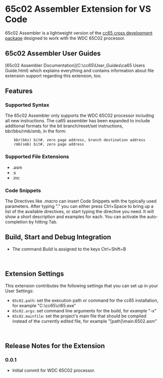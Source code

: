 # 65c02 Assembler Extension for VS Code

65c02 Assembler is a lightweight version of the [cc65 cross development package](https://cc65.github.io/) designed to work with the WDC 65C02 processor.
<br />

## 65c02 Assembler User Guides

[65c02 Assembler Documentation](C:\\cc65\User_Guides\\ca65 Users Guide.html) which explains everything and contains information about file extension support regarding this extension, too.

## Features

### Supported Syntax

The 65c02 Assembler only supports the WDC 65C02 processor including all new instructions.  The ca65 assembler has been expanded to include additional formats for the bit branch/reset/set instructions, bbr/bbs/rmb/smb, in the form:

        bbr(bbs) bit#, zero page address, branch destination address
        rmb(smb) bit#, zero page address

### Supported File Extensions

- .asm
- .s
- .inc

### Code Snippets

The Directives like _.macro_ can insert Code Snippets with the typically used parameters.
After typing "." you can either press Ctrl+Space to bring up a list of the available directives,
or start typing the directive you need. It will show a short description and examples for each. You can activate the auto-completion by hitting Tab.
<br />

## Build, Start and Debug Integration

- The command _Build_ is assigned to the keys Ctrl+Shift+B
<br />

## Extension Settings

This extension contributes the following settings that you can set up in your User Settings:

* `65c02.path`: set the execution path or command for the cc65 installation, for example "C:\\cc65\\cl65.exe"
* `65c02.args`: set command line arguments for the build, for example "-x"
* `65c02.mainfile`: set the project's main file that should be compiled instead of the currently edited file, for example "[path]\\main.6502.asm"
<br />

## Release Notes for the Extension

### 0.0.1

- Initial commit for WDC 65C02 processor.
